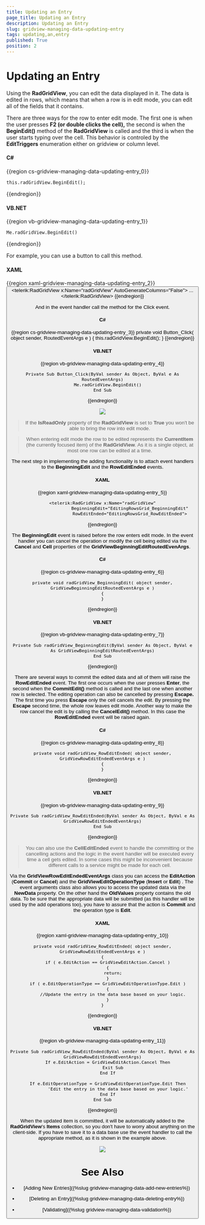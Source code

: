 ```yaml
---
title: Updating an Entry
page_title: Updating an Entry
description: Updating an Entry
slug: gridview-managing-data-updating-entry
tags: updating,an,entry
published: True
position: 2
---
```


# Updating an Entry

Using the __RadGridView__, you can edit the data displayed in it. The data is edited in rows, which means that when a row is in edit mode, you can edit all of the fields that it contains.

There are three ways for the row to enter edit mode. The first one is when the user presses __F2 (or double clicks the cell),__ the second is when the __BeginEdit()__ method of the __RadGridView__ is called and the third is when the user starts typing over the cell. This behavior is controled by the __EditTriggers__ enumeration either on gridview or column level.

#### __C#__

{{region cs-gridview-managing-data-updating-entry_0}}

	this.radGridView.BeginEdit();
{{endregion}}

#### __VB.NET__

{{region vb-gridview-managing-data-updating-entry_1}}

	Me.radGridView.BeginEdit()
{{endregion}}

For example, you can use a button to call this method.

#### __XAML__

{{region xaml-gridview-managing-data-updating-entry_2}}
	<StackPanel x:Name="LayoutRoot">
	    <Button Content="Edit"
	            Click="Button_Click" />
	    <telerik:RadGridView x:Name="radGridView"
	                         AutoGenerateColumns="False">
	        ...
	    </telerik:RadGridView>
	</StackPanel>
{{endregion}}

And in the event handler call the method for the Click event.

#### __C#__

{{region cs-gridview-managing-data-updating-entry_3}}
	private void Button_Click( object sender, RoutedEventArgs e )
	{
	    this.radGridView.BeginEdit();
	}
{{endregion}}

#### __VB.NET__

{{region vb-gridview-managing-data-updating-entry_4}}

	Private Sub Button_Click(ByVal sender As Object, ByVal e As RoutedEventArgs)
	    Me.radGridView.BeginEdit()
	End Sub
{{endregion}}

![](images/RadGridView_EditingItems_1.png)

>If the __IsReadOnly__ property of the __RadGridView__ is set to __True__ you won't be able to bring the row into edit mode.

>When entering edit mode the row to be edited represents the __CurrentItem__ (the currently focused item) of the __RadGridView__. As it is a single object, at most one row can be edited at a time.

The next step in implementing the adding functionality is to attach event handlers to the __BeginningEdit__ and the __RowEditEnded__ events.

#### __XAML__

{{region xaml-gridview-managing-data-updating-entry_5}}

	<telerik:RadGridView x:Name="radGridView"
                         BeginningEdit="EditingRowsGrid_BeginningEdit"
                         RowEditEnded="EditingRowsGrid_RowEditEnded">
{{endregion}}


The __BeginningEdit__ event is raised before the row enters edit mode. In the event handler you can cancel the operation or modify the cell being edited via the __Cancel__ and __Cell__ properties of the __GridViewBeginningEditRoutedEvenArgs__.

#### __C#__

{{region cs-gridview-managing-data-updating-entry_6}}

	private void radGridView_BeginningEdit( object sender, GridViewBeginningEditRoutedEventArgs e )
	{
	}
{{endregion}}

#### __VB.NET__

{{region vb-gridview-managing-data-updating-entry_7}}

	Private Sub radGridView_BeginningEdit(ByVal sender As Object, ByVal e As GridViewBeginningEditRoutedEventArgs)
	End Sub
{{endregion}}

There are several ways to commit the edited data and all of them will raise the __RowEditEnded__ event. The first one occurs when the user presses __Enter__, the second when the __CommitEdit()__ method is called and the last one when another row is selected. The editing operation can also be cancelled by pressing __Escape.__ The first time you press __Escape__ only the cell cancels the edit. By pressing the __Escape__ second time, the whole row leaves edit mode. Another way to make the row cancel the edit is by calling the __CancelEdit()__ method. In this case the __RowEditEnded__ event will be raised again.

#### __C#__

{{region cs-gridview-managing-data-updating-entry_8}}

	private void radGridView_RowEditEnded( object sender, GridViewRowEditEndedEventArgs e )
	{
	}
{{endregion}}



#### __VB.NET__

{{region vb-gridview-managing-data-updating-entry_9}}

	Private Sub radGridView_RowEditEnded(ByVal sender As Object, ByVal e As GridViewRowEditEndedEventArgs)
	End Sub
{{endregion}}



>You can also use the __CellEditEnded__ event to handle the committing or the cancelling actions and the logic in the event handler will be executed every time a cell gets edited. In some cases this might be inconvenient because different calls to a service might be made for each cell.

Via the __GridViewRowEditEndedEventArgs__ class you can access the __EditAction__ (__Commit__ or __Cancel__) and the __GridViewEditOperationType__ (__Insert__ or __Edit__) . The event arguments class also allows you to access the updated data via the __NewData__ property. On the other hand the __OldValues__ property contains the old data. To be sure that the appropriate data will be submitted (as this handler will be used by the add operations too), you have to assure that the action is __Commit__ and the operation type is __Edit__.

#### __XAML__

{{region xaml-gridview-managing-data-updating-entry_10}}

	private void radGridView_RowEditEnded( object sender, GridViewRowEditEndedEventArgs e )
	{
	    if ( e.EditAction == GridViewEditAction.Cancel )
	    {
	        return;
	    }
	    if ( e.EditOperationType == GridViewEditOperationType.Edit )
	    {
	        //Update the entry in the data base based on your logic.
	    }
	}
{{endregion}}

#### __VB.NET__

{{region vb-gridview-managing-data-updating-entry_11}}

	Private Sub radGridView_RowEditEnded(ByVal sender As Object, ByVal e As GridViewRowEditEndedEventArgs)
	    If e.EditAction = GridViewEditAction.Cancel Then
	        Exit Sub
	    End If
	
	    If e.EditOperationType = GridViewEditOperationType.Edit Then
	            'Edit the entry in the data base based on your logic.'
	    End If
	End Sub
{{endregion}}

When the updated item is committed, it will be automatically added to the __RadGridView__'s __Items__ collection, so you don't have to worry about anything on the client-side. If you have to save it to a data base use the event handler to call the appropriate method, as it is shown in the example above.

![](images/RadGridView_EditingItems_2.png)

# See Also

 * [Adding New Entries]({%slug gridview-managing-data-add-new-entries%})

 * [Deleting an Entry]({%slug gridview-managing-data-deleting-entry%})

 * [Validating]({%slug gridview-managing-data-validation%})

